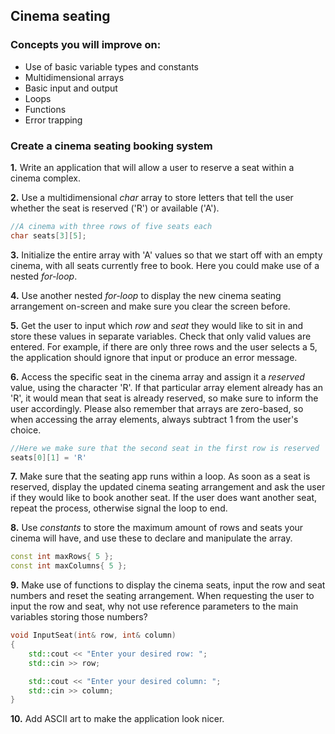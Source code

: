 ## Cinema seating

### Concepts you will improve on:

- Use of basic variable types and constants
- Multidimensional arrays
- Basic input and output
- Loops
- Functions
- Error trapping

### Create a cinema seating booking system

<b>1.</b> Write an application that will allow a user to reserve a seat within a cinema complex.

<b>2.</b> Use a multidimensional <i>char</i> array to store letters that tell the user whether the seat is reserved ('R') or available ('A').  

```cpp
//A cinema with three rows of five seats each
char seats[3][5];
```

<b>3.</b> Initialize the entire array with 'A' values so that we start off with an empty cinema, with all seats currently free to book. Here you could make use of a nested <i>for-loop</i>.

<b>4.</b> Use another nested <i>for-loop</i> to display the new cinema seating arrangement on-screen and make sure you clear the screen before. 

<b>5.</b> Get the user to input which <i>row</i> and <i>seat</i> they would like to sit in and store these values in separate variables. Check that only valid values are entered. For example, if there are only three rows and the user selects a 5, the application should ignore that input or produce an error message.

<b>6.</b> Access the specific seat in the cinema array and assign it a <i>reserved</i> value, using the character 'R'. If that particular array element already has an 'R', it would mean that seat is already reserved, so make sure to inform the user accordingly. Please also remember that arrays are zero-based, so when accessing the array elements, always subtract 1 from the user's choice.

```cpp
//Here we make sure that the second seat in the first row is reserved 
seats[0][1] = 'R'
```

<b>7.</b> Make sure that the seating app runs within a loop. As soon as a seat is reserved, display the updated cinema seating arrangement and ask the user if they would like to book another seat. If the user does want another seat, repeat the process, otherwise signal the loop to end.  

<b>8.</b> Use <i>constants</i> to store the maximum amount of rows and seats your cinema will have, and use these to declare and manipulate the array. 

```cpp
const int maxRows{ 5 };
const int maxColumns{ 5 };
```

<b>9.</b> Make use of functions to display the cinema seats, input the row and seat numbers and reset the seating arrangement. When requesting the user to input the row and seat, why not use reference parameters to the main variables storing those numbers? 

```cpp
void InputSeat(int& row, int& column)
{
	std::cout << "Enter your desired row: ";
	std::cin >> row;

	std::cout << "Enter your desired column: ";
	std::cin >> column;
}
```

<b>10.</b> Add ASCII art to make the application look nicer.
